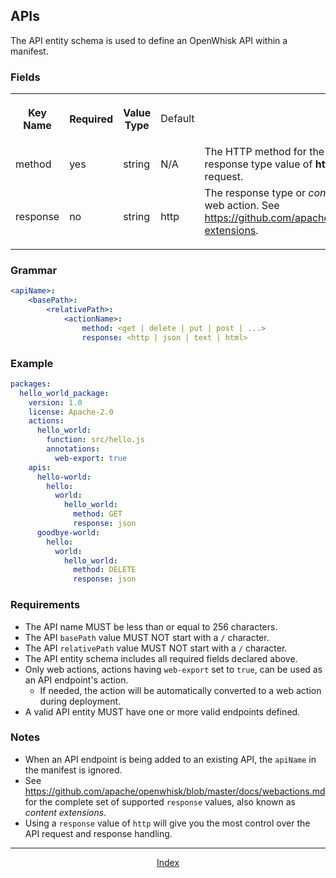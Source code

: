 <!--
#
# Licensed to the Apache Software Foundation (ASF) under one or more
# contributor license agreements.  See the NOTICE file distributed with
# this work for additional information regarding copyright ownership.
# The ASF licenses this file to You under the Apache License, Version 2.0
# (the "License"); you may not use this file except in compliance with
# the License.  You may obtain a copy of the License at
#
#     http://www.apache.org/licenses/LICENSE-2.0
#
# Unless required by applicable law or agreed to in writing, software
# distributed under the License is distributed on an "AS IS" BASIS,
# WITHOUT WARRANTIES OR CONDITIONS OF ANY KIND, either express or implied.
# See the License for the specific language governing permissions and
# limitations under the License.
#
-->

## APIs

The API entity schema is used to define an OpenWhisk API within a manifest.

### Fields

<html>
<table width="100%">
 <tr>
  <th width="16%">
   <p>Key Name</p>
  </th>
  <th width="12%">
   <p>Required</p>
  </th>
  <th width="16%">
   <p>Value Type</p>
  </th>
  <td width="14%">
   <p>Default</p>
  </th>
  <th width="40%">
   <p>Description</p>
  </th>
 </tr>
 <tr>
  <td>method</td>
  <td>yes</td>
  <td>string</td>
  <td>N/A</td>
  <td>The HTTP method for the endpoint. All valid HTTP methods are supported, but a response type value of <b>http</b> may be required to correctly process the associated request.</td>
 </tr>
 <tr>
  <td>response</td>
  <td>no</td>
  <td>string</td>
  <td>http</td>
  <td>The response type or <i>content extension</i> used when the API Gateway invokes the web action. See <a href="https://github.com/apache/openwhisk/blob/master/docs/webactions.md#content-extensions">https://github.com/apache/openwhisk/blob/master/docs/webactions.md#content-extensions</a>.</p></td>
 </tr>
</table>
</html>

### Grammar

```yaml
<apiName>:
    <basePath>:
        <relativePath>:
            <actionName>:
                method: <get | delete | put | post | ...>
                response: <http | json | text | html>
```

### Example

```yaml
packages:
  hello_world_package:
    version: 1.0
    license: Apache-2.0
    actions:
      hello_world:
        function: src/hello.js
        annotations:
          web-export: true
    apis:
      hello-world:
        hello:
          world:
            hello_world:
              method: GET
              response: json
      goodbye-world:
        hello:
          world:
            hello_world:
              method: DELETE
              response: json
```

### Requirements

- The API name MUST be less than or equal to 256 characters.
- The API `basePath` value MUST NOT start with a `/` character.
- The API `relativePath` value MUST NOT start with a `/` character.
- The API entity schema includes all required fields declared above.
- Only web actions, actions having `web-export` set to `true`, can be used as an API endpoint's action.
    - If needed, the action will be automatically converted to a web action during deployment.
- A valid API entity MUST have one or more valid endpoints defined.


### Notes

- When an API endpoint is being added to an existing API, the `apiName` in the manifest is ignored.
- See <a href="https://github.com/apache/openwhisk/blob/master/docs/webactions.md">https://github.com/apache/openwhisk/blob/master/docs/webactions.md</a> for the complete set of supported `response` values, also known as <i>content extensions</i>.
- Using a `response` value of `http` will give you the most control over the API request and response handling.

<!--
 Bottom Navigation
-->
---
<html>
<div align="center">
<a href="../README.md#index">Index</a>
</div>
</html>
